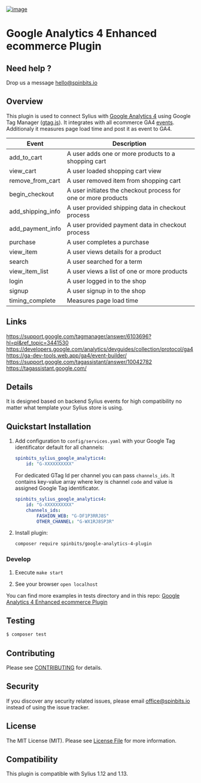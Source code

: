 [![image](./docs/img/spinbits.jpg)](https://spinbits.io)
# Google Analytics 4 Enhanced ecommerce Plugin

## Need help ?
Drop us a message hello@spinbits.io

## Overview

This plugin is used to connect Sylius with [Google Analytics 4](https://developers.google.com/analytics/devguides/collection/ga4) using Google Tag Manager ([gtag.js](https://developers.google.com/tag-platform/gtagjs/reference)). 
It integrates with all ecommerce GA4 [events](https://developers.google.com/analytics/devguides/collection/ga4/reference/events). 
Additionaly it measures page load time and post it as event to GA4.

| Event | Description |
|-------|-------------|
|add_to_cart|A user adds one or more products to a shopping cart|
|view_cart|A user loaded shopping cart view|
|remove_from_cart|A user removed item from shopping cart|
|begin_checkout|A user initiates the checkout process for one or more products|
|add_shipping_info|A user provided shipping data in checkout process|
|add_payment_info|A user provided payment data in checkout process|
|purchase|A user completes a purchase|
|view_item|A user views details for a product|
|search|A user searched for a term|
|view_item_list|A user views a list of one or more products|
|login|A user logged in to the shop|
|signup|A user signup in to the shop|
|timing_complete| Measures page load time|

## Links
https://support.google.com/tagmanager/answer/6103696?hl=pl&ref_topic=3441530  
https://developers.google.com/analytics/devguides/collection/protocol/ga4  
https://ga-dev-tools.web.app/ga4/event-builder/  
https://support.google.com/tagassistant/answer/10042782  
https://tagassistant.google.com/

## Details
It is designed based on backend Sylius events for high compatibility no matter what template your Sylius store is using.

## Quickstart Installation

1. Add configuration to `config/services.yaml` with your Google Tag identificator default for all channels:
    ```yaml
    spinbits_sylius_google_analytics4:
        id: "G-XXXXXXXXXX"
    ```
    
    For dedicated GTag Id per channel you can pass `channels_ids`. It contains key-value array where key is channel `code` and value is assigned Google Tag identificator. 
    ```yaml
    spinbits_sylius_google_analytics4:
        id: "G-XXXXXXXXXX"
        channels_ids:
            FASHION_WEB: "G-DF1P3RRJ8S"
            OTHER_CHANNEL: "G-WX1RJ8SP3R"
    ```

2. Install plugin:

    ```bash
    composer require spinbits/google-analytics-4-plugin
    ```

### Develop

1. Execute `make start`

2. See your browser `open localhost`

You can find more examples in tests directory and in this repo: [Google Analytics 4 Enhanced ecommerce Plugin](https://github.com/spinbits/sylius-google-analytics-plugin)

## Testing

``` bash
$ composer test
```

## Contributing

Please see [CONTRIBUTING](CONTRIBUTING.md) for details.

## Security

If you discover any security related issues, please email office@spinbits.io instead of using the issue tracker.

## License

The MIT License (MIT). Please see [License File](LICENSE.md) for more information.

## Compatibility

This plugin is compatible with Sylius 1.12 and 1.13.

[ico-version]: https://img.shields.io/packagist/v/spinbits/google-analytics-4-events-dto-s.svg?style=flat-square
[ico-license]: https://img.shields.io/badge/license-MIT-brightgreen.svg?style=flat-square
[ico-travis]: https://img.shields.io/travis/spinbits/google-analytics-4-events-dto-s/master.svg?style=flat-square
[ico-scrutinizer]: https://img.shields.io/scrutinizer/coverage/g/spinbits/google-analytics-4-events-dto-s.svg?style=flat-square
[ico-code-quality]: https://img.shields.io/scrutinizer/g/spinbits/google-analytics-4-events-dto-s.svg?style=flat-square
[ico-downloads]: https://img.shields.io/packagist/dt/spinbits/google-analytics-4-events-dto-s.svg?style=flat-square

[link-packagist]: https://packagist.org/packages/spinbits/google-analytics-4-events-dto-s
[link-travis]: https://travis-ci.org/spinbits/google-analytics-4-events-dto-s
[link-scrutinizer]: https://scrutinizer-ci.com/g/spinbits/google-analytics-4-events-dto-s/code-structure
[link-code-quality]: https://scrutinizer-ci.com/g/spinbits/google-analytics-4-events-dto-s
[link-downloads]: https://packagist.org/packages/spinbits/google-analytics-4-events-dto-s
[link-author]: https://github.com/spinbits
[link-contributors]: ../../contributors
